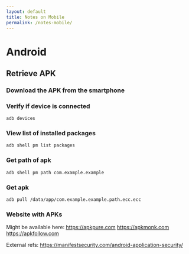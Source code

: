 ```yaml
---
layout: default
title: Notes on Mobile
permalink: /notes-mobile/
---
```

# Android
## Retrieve APK
### Download the APK from the smartphone
### Verify if device is connected
```adb devices```

### View list of installed packages
```adb shell pm list packages```

### Get path of apk
```adb shell pm path com.example.example```

### Get apk 
```adb pull /data/app/com.example.example.path.ecc.ecc```

### Website with APKs
Might be available here:
https://apkpure.com
https://apkmonk.com
https://apkfollow.com

External refs:
https://manifestsecurity.com/android-application-security/
